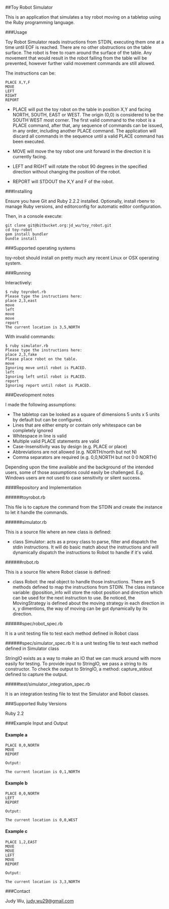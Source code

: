 ##Toy Robot Simulator

This is an application that simulates a toy robot moving on a tabletop using the Ruby programming language.

###Usage

Toy Robot Simulator reads instructions from STDIN, executing them one at a time until EOF is reached. 
There are no other obstructions on the table surface. The robot is free to roam around the surface of the table. 
Any movement that would result in the robot falling from the table will be prevented, however further valid 
movement commands are still allowed.

The instructions can be: 

    PLACE X,Y,F
    MOVE
    LEFT
    RIGHT
    REPORT

- PLACE will put the toy robot on the table in position X,Y and facing NORTH, SOUTH, EAST or WEST.
The origin (0,0) is considered to be the SOUTH WEST most corner. The first valid command to the robot is a PLACE command, 
after that, any sequence of commands can be issued, in any order, including another PLACE command. 
The application will discard all commands in the sequence until a valid PLACE command has been executed.

- MOVE will move the toy robot one unit forward in the direction it is currently facing.

- LEFT and RIGHT will rotate the robot 90 degrees in the specified direction without changing the position of the robot.

- REPORT will STDOUT the X,Y and F of the robot.

###Installing

Ensure you have Git and Ruby 2.2.2 installed. Optionally, install rbenv to manage Ruby versions, and editorconfig for 
automatic editor configuration.

Then, in a console execute:

	git clone git@bitbucket.org:jd_wu/toy_robot.git
	cd toy-robot
	gem install bundler
	bundle install

###Supported operating systems

toy-robot should install on pretty much any recent Linux or OSX operating system. 
	
###Running

Interactively:

	$ ruby toyrobot.rb
	Please type the instructions here:
	place 2,3,east
	move
	left
	move
	move
	report
	The current location is 3,5,NORTH
	
With invalid commands:

 	$ ruby simulator.rb
	Please type the instructions here:
	place 2,3,fake
	Please place robot on the table.
	move     
	Ignoring move until robot is PLACED.
	left
	Ignoring left until robot is PLACED.
	report
	Ignoring report until robot is PLACED.

###Development notes

I made the following assumptions:

- The tabletop can be looked as a square of dimensions 5 units x 5 units by default but can be configured. 
- Lines that are either empty or contain only whitespace can be completely ignored 
- Whitespace in line is valid
- Multiple valid PLACE statements are valid
- Case-Insensitivity was by design (e.g. PLACE or place)
- Abbreviations are not allowed (e.g. NORTH/north but not N)
- Comma separators are required (e.g. 0,0,NORTH but not 0 0 NORTH)

Depending upon the time available and the background of the intended users, some of those assumptions 
could easily be challenged. E.g. Windows users are not used to case sensitivity or silent success.

####Repository and Implementation

######toyrobot.rb

This file is to capture the command from the STDIN and create the instance to let it handle the commands. 


######simulator.rb

This is a source file where an new class is defined: 

- class Simulator: acts as a proxy class to parse, filter and dispatch the stdin instructions. It will do basic match
about the instructions and will dynamically dispatch the instructions to Robot to handle if it's valid. 

######robot.rb

This is a source file where Robot classe is defined: 

- class Robot: the real object to handle those instructions. There are 5 methods defined to map the instructions from STDIN. 
The class instance variable: @position_info will store the robot position and direction which can be used for the next 
instruction to use.
Be noticed, the MovingStrategy is defined about the moving strategy in each direction in x, y dimentions, the way of moving 
can be got dynamically by its direction. 

######spec/robot_spec.rb

It is a unit testing file to test each method defined in Robot class
 
######spec/simulator_spec.rb
It is a unit testing file to test each method defined in Simulator class 

StringIO exists as a way to make an IO that we can muck around with more easily for testing. To provide input to StringIO, 
we pass a string to its constructor. To check the output to StringIO, a method: capture_stdout defined to capture the output. 

#####test/simulator_integration_spec.rb

It is an integration testing file to test the Simulator and Robot classes. 


###Supported Ruby Versions

Ruby 2.2


###Example Input and Output

#### Example a

    PLACE 0,0,NORTH
    MOVE
    REPORT

	Output:

    The current location is 0,1,NORTH

#### Example b

    PLACE 0,0,NORTH
    LEFT
    REPORT

	Output:

    The current location is 0,0,WEST

#### Example c

    PLACE 1,2,EAST
    MOVE
    MOVE
    LEFT
    MOVE
    REPORT

	Output: 

    The current location is 3,3,NORTH

###Contact

Judy Wu, judy.wu29@gmail.com
